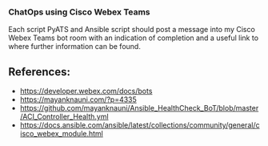 ### ChatOps using Cisco Webex Teams
Each script PyATS and Ansible script should post a message into my Cisco Webex Teams bot room with an indication of completion and a useful link to where further information can be found.  


## References:
* https://developer.webex.com/docs/bots
* https://mayanknauni.com/?p=4335
* https://github.com/mayanknauni/Ansible_HealthCheck_BoT/blob/master/ACI_Controller_Health.yml
* https://docs.ansible.com/ansible/latest/collections/community/general/cisco_webex_module.html

